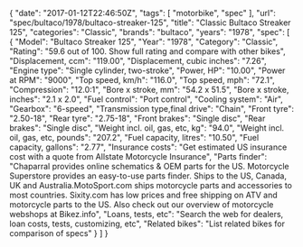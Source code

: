 {
    "date": "2017-01-12T22:46:50Z",
    "tags": [
        "motorbike",
        "spec"
    ],
    "url": "spec\/bultaco\/1978\/bultaco-streaker-125",
    "title": "Classic Bultaco Streaker 125",
    "categories": "Classic",
    "brands": "bultaco",
    "years": "1978",
    "spec": [
        {
            "Model": "Bultaco Streaker 125",
            "Year": "1978",
            "Category": "Classic",
            "Rating": "59.6 out of 100. Show full rating and compare with other bikes",
            "Displacement, ccm": "119.00",
            "Displacement, cubic inches": "7.26",
            "Engine type": "Single cylinder, two-stroke",
            "Power, HP": "10.00",
            "Power at RPM": "9000",
            "Top speed, km\/h": "116.0",
            "Top speed, mph": "72.1",
            "Compression": "12.0:1",
            "Bore x stroke, mm": "54.2 x 51.5",
            "Bore x stroke, inches": "2.1 x 2.0",
            "Fuel control": "Port control",
            "Cooling system": "Air",
            "Gearbox": "6-speed",
            "Transmission type,final drive": "Chain",
            "Front tyre": "2.50-18",
            "Rear tyre": "2.75-18",
            "Front brakes": "Single disc",
            "Rear brakes": "Single disc",
            "Weight incl. oil, gas, etc, kg": "94.0",
            "Weight incl. oil, gas, etc, pounds": "207.2",
            "Fuel capacity, litres": "10.50",
            "Fuel capacity, gallons": "2.77",
            "Insurance costs": "Get estimated US insurance cost with a quote from Allstate Motorcycle Insurance",
            "Parts finder": "Chaparral provides online schematics & OEM parts for the US.   Motorcycle Superstore provides an easy-to-use parts finder. Ships to the US, Canada, UK and Australia.MotoSport.com ships motorcycle parts and accessories to most countries.    Sixity.com has low prices and free shipping on ATV and motorcycle parts to the US. Also check out our overview of motorcycle webshops at Bikez.info",
            "Loans, tests, etc": "Search the web for dealers, loan costs, tests, customizing, etc",
            "Related bikes": "List related bikes for comparison of specs"
        }
    ]
}